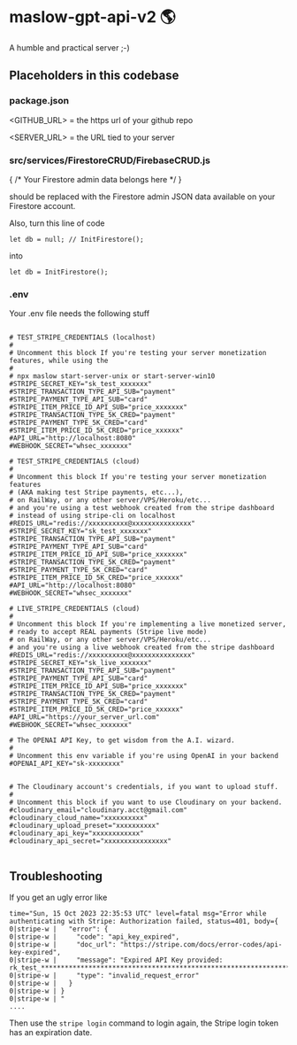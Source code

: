 # maslow-gpt-api-v2 🌎


A humble and practical server ;-)

## Placeholders in this codebase

### package.json

<GITHUB_URL> = the https url of your github repo

<SERVER_URL> = the URL tied to your server

### src/services/FirestoreCRUD/FirebaseCRUD.js

{
  /* Your Firestore admin data belongs here */
}

should be replaced with the Firestore admin JSON data available on your Firestore account.

Also, turn this line of code

```
let db = null; // InitFirestore();
```

into 

```
let db = InitFirestore();
```



### .env

Your .env file needs the following stuff 

```

# TEST_STRIPE_CREDENTIALS (localhost)
#
# Uncomment this block If you're testing your server monetization features, while using the
#
# npx maslow start-server-unix or start-server-win10
#STRIPE_SECRET_KEY="sk_test_xxxxxxx"
#STRIPE_TRANSACTION_TYPE_API_SUB="payment"
#STRIPE_PAYMENT_TYPE_API_SUB="card"
#STRIPE_ITEM_PRICE_ID_API_SUB="price_xxxxxxx"
#STRIPE_TRANSACTION_TYPE_5K_CRED="payment"
#STRIPE_PAYMENT_TYPE_5K_CRED="card"
#STRIPE_ITEM_PRICE_ID_5K_CRED="price_xxxxxx"
#API_URL="http://localhost:8080"
#WEBHOOK_SECRET="whsec_xxxxxxx"

# TEST_STRIPE_CREDENTIALS (cloud)
#
# Uncomment this block If you're testing your server monetization features 
# (AKA making test Stripe payments, etc...), 
# on RailWay, or any other server/VPS/Heroku/etc...
# and you're using a test webhook created from the stripe dashboard
# instead of using stripe-cli on localhost
#REDIS_URL="redis://xxxxxxxxxx@xxxxxxxxxxxxxxx"
#STRIPE_SECRET_KEY="sk_test_xxxxxxx"
#STRIPE_TRANSACTION_TYPE_API_SUB="payment"
#STRIPE_PAYMENT_TYPE_API_SUB="card"
#STRIPE_ITEM_PRICE_ID_API_SUB="price_xxxxxxx"
#STRIPE_TRANSACTION_TYPE_5K_CRED="payment"
#STRIPE_PAYMENT_TYPE_5K_CRED="card"
#STRIPE_ITEM_PRICE_ID_5K_CRED="price_xxxxxx"
#API_URL="http://localhost:8080"
#WEBHOOK_SECRET="whsec_xxxxxxx"

# LIVE_STRIPE_CREDENTIALS (cloud)
#
# Uncomment this block If you're implementing a live monetized server,
# ready to accept REAL payments (Stripe live mode) 
# on RailWay, or any other server/VPS/Heroku/etc...
# and you're using a live webhook created from the stripe dashboard
#REDIS_URL="redis://xxxxxxxxxx@xxxxxxxxxxxxxxx"
#STRIPE_SECRET_KEY="sk_live_xxxxxxx"
#STRIPE_TRANSACTION_TYPE_API_SUB="payment"
#STRIPE_PAYMENT_TYPE_API_SUB="card"
#STRIPE_ITEM_PRICE_ID_API_SUB="price_xxxxxxx"
#STRIPE_TRANSACTION_TYPE_5K_CRED="payment"
#STRIPE_PAYMENT_TYPE_5K_CRED="card"
#STRIPE_ITEM_PRICE_ID_5K_CRED="price_xxxxxx"
#API_URL="https://your_server_url.com"
#WEBHOOK_SECRET="whsec_xxxxxxx"

# The OPENAI API Key, to get wisdom from the A.I. wizard.
#
# Uncomment this env variable if you're using OpenAI in your backend
#OPENAI_API_KEY="sk-xxxxxxxx"


# The Cloudinary account's credentials, if you want to upload stuff.
#
# Uncomment this block if you want to use Cloudinary on your backend.
#cloudinary_email="cloudinary.acct@gmail.com"
#cloudinary_cloud_name="xxxxxxxxxx"
#cloudinary_upload_preset="xxxxxxxxxx"
#cloudinary_api_key="xxxxxxxxxxxx"
#cloudinary_api_secret="xxxxxxxxxxxxxxxx"


```

## Troubleshooting

If you get an ugly error like

```
time="Sun, 15 Oct 2023 22:35:53 UTC" level=fatal msg="Error while authenticating with Stripe: Authorization failed, status=401, body={
0|stripe-w |   "error": {
0|stripe-w |     "code": "api_key_expired",
0|stripe-w |     "doc_url": "https://stripe.com/docs/error-codes/api-key-expired",
0|stripe-w |     "message": "Expired API Key provided: rk_test_*********************************************************************************************qhyLI9",
0|stripe-w |     "type": "invalid_request_error"      
0|stripe-w |   }
0|stripe-w | }
0|stripe-w | "
....
```

Then use the ```stripe login``` command to login again, the Stripe login token has an expiration date.

